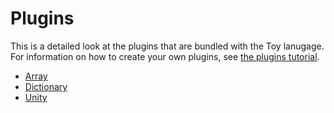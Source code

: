 # Plugins

This is a detailed look at the plugins that are bundled with the Toy lanugage. For information on how to create your own plugins, see [the plugins tutorial](tutorial_plugins.md).

* [Array](reference_plugins_array.md)
* [Dictionary](reference_plugins_dictionary.md)
* [Unity](reference_unity.md)

